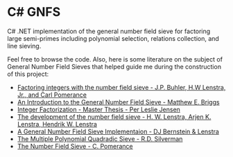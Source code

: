# C# GNFS

C# .NET implementation of the general number field sieve for factoring large semi-primes including polynomial selection, relations collection, and line sieving.

Feel free to browse the code. Also, here is some literature on the subject of General Number Field Sieves that helped guide me during the construction of this project:

* [Factoring integers with the number field sieve - J.P. Buhler, H.W Lenstra, Jr., and Carl Pomerance](https://github.com/AdamWhiteHat/GNFS/blob/master/Factoring%20integers%20with%20the%20number%20field%20sieve%20-%20J.P.%20Buhler%2C%20H.W%20Lenstra%2C%20Jr.%2C%20and%20Carl%20Pomerance.pdf)
* [An Introduction to the General Number Field Sieve - Matthew E. Briggs](https://github.com/AdamWhiteHat/GNFS/blob/master/An%20Introduction%20to%20the%20General%20Number%20Field%20Sieve%20-%20Matthew%20E.%20Briggs.pdf)
* [Integer Factorization - Master Thesis - Per Leslie Jensen](https://github.com/AdamWhiteHat/GNFS/blob/master/Integer%20Factorization%20-%20Master%20Thesis%20-%20Per%20Leslie%20Jensen.pdf)
* [The development of the number field sieve - H. W. Lenstra, Arjen K. Lenstra, Hendrik W. Lenstra](https://github.com/AdamWhiteHat/GNFS/blob/master/The%20development%20of%20the%20number%20field%20sieve%20-%20H.%20W.%20Lenstra%2C%20Arjen%20K.%20Lenstra%2C%20Hendrik%20W.%20Lenstra.djvu)
* [A General Number Field Sieve Implementaion - DJ Bernstein & Lenstra](https://github.com/AdamWhiteHat/GNFS/blob/master/A%20General%20Number%20Field%20Sieve%20Implementaion%20-%20DJ%20Bernstein%20%26%20Lenstra.PDF)
* [The Multiple Polynomial Quadradic Sieve - R.D. Silverman](https://github.com/AdamWhiteHat/GNFS/blob/master/The%20Multiple%20Polynomial%20Quadradic%20Sieve%20-%20R.D.%20Silverman.pdf)
* [The Number Field Sieve - C. Pomerance](https://github.com/AdamWhiteHat/GNFS/blob/master/The%20Number%20Field%20Sieve%20-%20C.%20Pomerance.pdf)


